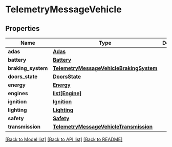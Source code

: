 # TelemetryMessageVehicle

## Properties
Name | Type | Description | Notes
------------ | ------------- | ------------- | -------------
**adas** | [**Adas**](Adas.md) |  | [optional] 
**battery** | [**Battery**](Battery.md) |  | [optional] 
**braking_system** | [**TelemetryMessageVehicleBrakingSystem**](TelemetryMessageVehicleBrakingSystem.md) |  | [optional] 
**doors_state** | [**DoorsState**](DoorsState.md) |  | [optional] 
**energy** | [**Energy**](Energy.md) |  | [optional] 
**engines** | [**list[Engine]**](Engine.md) |  | [optional] 
**ignition** | [**Ignition**](Ignition.md) |  | [optional] 
**lighting** | [**Lighting**](Lighting.md) |  | [optional] 
**safety** | [**Safety**](Safety.md) |  | [optional] 
**transmission** | [**TelemetryMessageVehicleTransmission**](TelemetryMessageVehicleTransmission.md) |  | [optional] 

[[Back to Model list]](../README.md#documentation-for-models) [[Back to API list]](../README.md#documentation-for-api-endpoints) [[Back to README]](../README.md)


